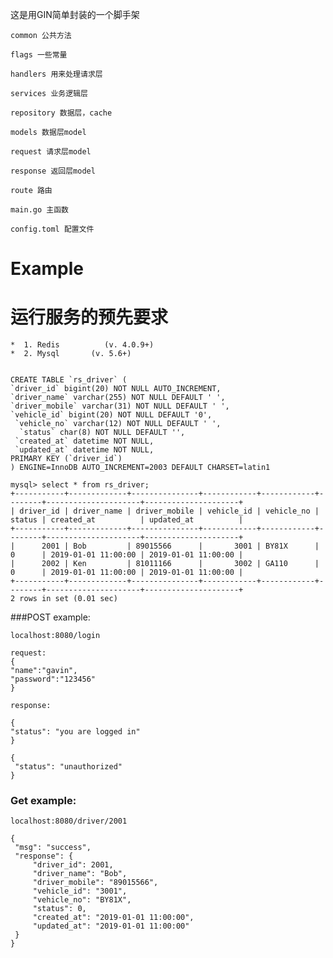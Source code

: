 
这是用GIN简单封装的一个脚手架

    common 公共方法

    flags 一些常量

    handlers 用来处理请求层

    services 业务逻辑层

    repository 数据层，cache

    models 数据层model

    request 请求层model

    response 返回层model

    route 路由

    main.go 主函数

    config.toml 配置文件


# Example
# 运行服务的预先要求
    *  1. Redis          (v. 4.0.9+)
    *  2. Mysql       (v. 5.6+)


    CREATE TABLE `rs_driver` (
    `driver_id` bigint(20) NOT NULL AUTO_INCREMENT,
    `driver_name` varchar(255) NOT NULL DEFAULT ' ',
    `driver_mobile` varchar(31) NOT NULL DEFAULT ' ',
    `vehicle_id` bigint(20) NOT NULL DEFAULT '0',
     `vehicle_no` varchar(12) NOT NULL DEFAULT ' ',
      `status` char(8) NOT NULL DEFAULT '',
     `created_at` datetime NOT NULL,
     `updated_at` datetime NOT NULL,
    PRIMARY KEY (`driver_id`)
    ) ENGINE=InnoDB AUTO_INCREMENT=2003 DEFAULT CHARSET=latin1

    mysql> select * from rs_driver;
    +-----------+-------------+---------------+------------+------------+--------+---------------------+---------------------+
    | driver_id | driver_name | driver_mobile | vehicle_id | vehicle_no | status | created_at          | updated_at          |
    +-----------+-------------+---------------+------------+------------+--------+---------------------+---------------------+
    |      2001 | Bob         | 89015566      |       3001 | BY81X      | 0      | 2019-01-01 11:00:00 | 2019-01-01 11:00:00 |
    |      2002 | Ken         | 81011166      |       3002 | GA110      | 0      | 2019-01-01 11:00:00 | 2019-01-01 11:00:00 |
    +-----------+-------------+---------------+------------+------------+--------+---------------------+---------------------+
    2 rows in set (0.01 sec)

###POST example:

    localhost:8080/login

    request:
    {
    "name":"gavin",
	"password":"123456"
    }

    response:

    {
    "status": "you are logged in"
    }

    {
     "status": "unauthorized"
    }

### Get example:

    localhost:8080/driver/2001

    {
     "msg": "success",
     "response": {
         "driver_id": 2001,
         "driver_name": "Bob",
         "driver_mobile": "89015566",
         "vehicle_id": "3001",
         "vehicle_no": "BY81X",
         "status": 0,
         "created_at": "2019-01-01 11:00:00",
         "updated_at": "2019-01-01 11:00:00"
     }
    }